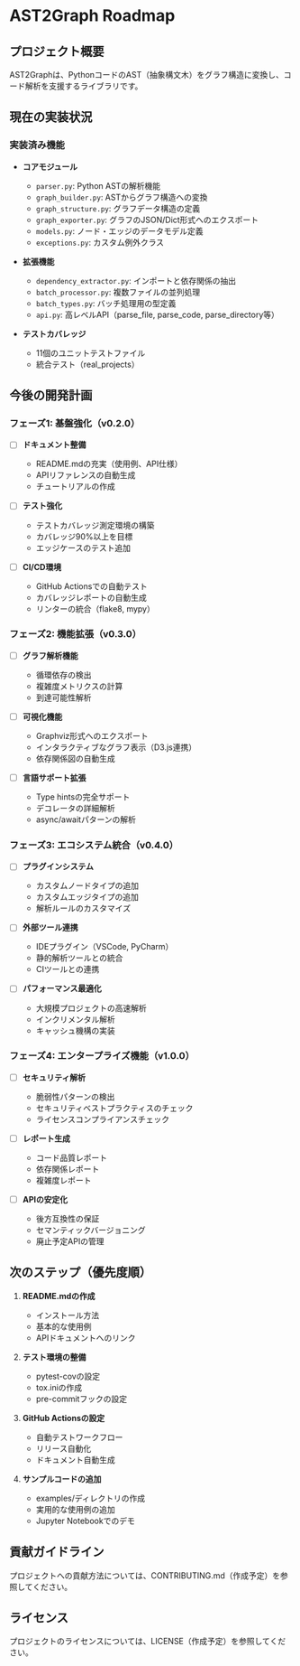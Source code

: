 # AST2Graph Roadmap

## プロジェクト概要
AST2Graphは、PythonコードのAST（抽象構文木）をグラフ構造に変換し、コード解析を支援するライブラリです。

## 現在の実装状況

### 実装済み機能
- **コアモジュール**
  - `parser.py`: Python ASTの解析機能
  - `graph_builder.py`: ASTからグラフ構造への変換
  - `graph_structure.py`: グラフデータ構造の定義
  - `graph_exporter.py`: グラフのJSON/Dict形式へのエクスポート
  - `models.py`: ノード・エッジのデータモデル定義
  - `exceptions.py`: カスタム例外クラス

- **拡張機能**
  - `dependency_extractor.py`: インポートと依存関係の抽出
  - `batch_processor.py`: 複数ファイルの並列処理
  - `batch_types.py`: バッチ処理用の型定義
  - `api.py`: 高レベルAPI（parse_file, parse_code, parse_directory等）

- **テストカバレッジ**
  - 11個のユニットテストファイル
  - 統合テスト（real_projects）

## 今後の開発計画

### フェーズ1: 基盤強化（v0.2.0）
- [ ] **ドキュメント整備**
  - README.mdの充実（使用例、API仕様）
  - APIリファレンスの自動生成
  - チュートリアルの作成

- [ ] **テスト強化**
  - テストカバレッジ測定環境の構築
  - カバレッジ90%以上を目標
  - エッジケースのテスト追加

- [ ] **CI/CD環境**
  - GitHub Actionsでの自動テスト
  - カバレッジレポートの自動生成
  - リンターの統合（flake8, mypy）

### フェーズ2: 機能拡張（v0.3.0）
- [ ] **グラフ解析機能**
  - 循環依存の検出
  - 複雑度メトリクスの計算
  - 到達可能性解析

- [ ] **可視化機能**
  - Graphviz形式へのエクスポート
  - インタラクティブなグラフ表示（D3.js連携）
  - 依存関係図の自動生成

- [ ] **言語サポート拡張**
  - Type hintsの完全サポート
  - デコレータの詳細解析
  - async/awaitパターンの解析

### フェーズ3: エコシステム統合（v0.4.0）
- [ ] **プラグインシステム**
  - カスタムノードタイプの追加
  - カスタムエッジタイプの追加
  - 解析ルールのカスタマイズ

- [ ] **外部ツール連携**
  - IDEプラグイン（VSCode, PyCharm）
  - 静的解析ツールとの統合
  - CIツールとの連携

- [ ] **パフォーマンス最適化**
  - 大規模プロジェクトの高速解析
  - インクリメンタル解析
  - キャッシュ機構の実装

### フェーズ4: エンタープライズ機能（v1.0.0）
- [ ] **セキュリティ解析**
  - 脆弱性パターンの検出
  - セキュリティベストプラクティスのチェック
  - ライセンスコンプライアンスチェック

- [ ] **レポート生成**
  - コード品質レポート
  - 依存関係レポート
  - 複雑度レポート

- [ ] **APIの安定化**
  - 後方互換性の保証
  - セマンティックバージョニング
  - 廃止予定APIの管理

## 次のステップ（優先度順）

1. **README.mdの作成**
   - インストール方法
   - 基本的な使用例
   - APIドキュメントへのリンク

2. **テスト環境の整備**
   - pytest-covの設定
   - tox.iniの作成
   - pre-commitフックの設定

3. **GitHub Actionsの設定**
   - 自動テストワークフロー
   - リリース自動化
   - ドキュメント自動生成

4. **サンプルコードの追加**
   - examples/ディレクトリの作成
   - 実用的な使用例の追加
   - Jupyter Notebookでのデモ

## 貢献ガイドライン
プロジェクトへの貢献方法については、CONTRIBUTING.md（作成予定）を参照してください。

## ライセンス
プロジェクトのライセンスについては、LICENSE（作成予定）を参照してください。